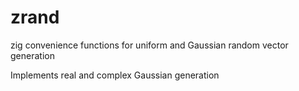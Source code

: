 # zrand
zig convenience functions for uniform and Gaussian random vector generation

Implements real and complex Gaussian generation

